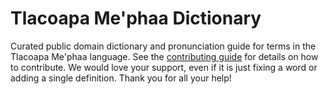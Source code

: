 
# Tlacoapa Me'phaa Dictionary

Curated public domain dictionary and pronunciation guide for terms in the Tlacoapa Me'phaa language. See the [contributing guide](https://github.com/drumworkteam/term/blob/make/.github/contributing.md) for details on how to contribute. We would love your support, even if it is just fixing a word or adding a single definition. Thank you for all your help!